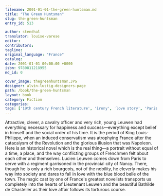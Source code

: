 ```yaml
---
filename: 2001-01-01-the-green-huntsman.md
title: "The Green Huntsman"
slug: the-green-huntsman
entry_id: 513

author: stendhal
translator: louise-varese
editor: 
contributors: 
tagline: 
original_language: "France"
catalog: 
date: 2001-01-01 00:00:00 +0000 
isbn: 9780811218955
nd_id: 0

cover_image: thegreenhuntsman.JPG
designer: alvin-lustig-designers-page
path: /book/the-green-huntsman
layout: book
category: Fiction
categories: 
tags: ['19th century French literature', 'irony', 'love story', 'Paris', 'social satire']
---
```

Attractive, clever, a cavalry officer and very rich, young Leuwen had everything necessary for happiness and success––everything except belief in himself and the social order of his time. It is the period of King Louis-Philippe, when an induced conservatism was atrophying France after the catacalysm of the Revolution and the glorious illusion that was Napoleon. Here is an historical novel which is the real thing––a portrait without equal of a time, a place, and the way conflicting groups of Frenchmen felt about each other and themselves. Lucien Leuwen comes down from Paris to serve with a regiment garrisoned in the provincial city of Nancy. There, though he is only a rich bourgeois, not of the nobility, he cleverly makes his way into society and dares to fall in love with the blue blood belle of the town. The magic cast by one of France's greatest novelists transports us completely into the hearts of Lieutenant Leuwen and the beautiful Bathilde de Chasteller as their love affair follows its torturous course.





